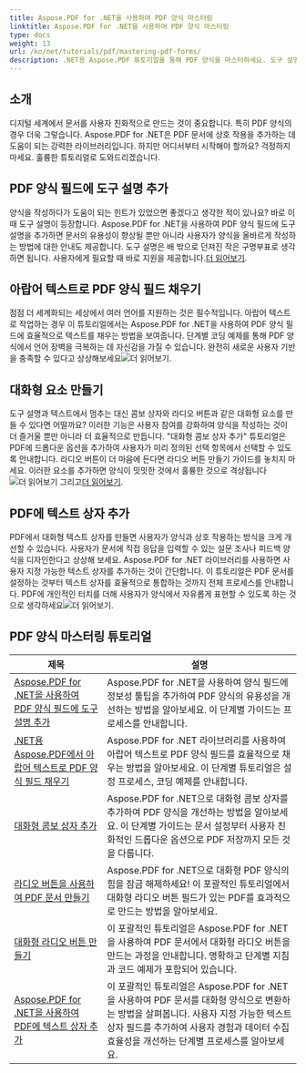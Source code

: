 ```yaml
---
title: Aspose.PDF for .NET을 사용하여 PDF 양식 마스터링
linktitle: Aspose.PDF for .NET을 사용하여 PDF 양식 마스터링
type: docs
weight: 13
url: /ko/net/tutorials/pdf/mastering-pdf-forms/
description: .NET용 Aspose.PDF 튜토리얼을 통해 PDF 양식을 마스터하세요. 도구 설명을 추가하고, 필드를 채우고, 대화형 구성 요소를 만드는 방법을 알아보세요.
---
```

## 소개

디지털 세계에서 문서를 사용자 친화적으로 만드는 것이 중요합니다. 특히 PDF 양식의 경우 더욱 그렇습니다. Aspose.PDF for .NET은 PDF 문서에 상호 작용을 추가하는 데 도움이 되는 강력한 라이브러리입니다. 하지만 어디서부터 시작해야 할까요? 걱정하지 마세요. 훌륭한 튜토리얼로 도와드리겠습니다.

## PDF 양식 필드에 도구 설명 추가

 양식을 작성하다가 도움이 되는 힌트가 있었으면 좋겠다고 생각한 적이 있나요? 바로 이때 도구 설명이 등장합니다. Aspose.PDF for .NET을 사용하여 PDF 양식 필드에 도구 설명을 추가하면 문서의 유용성이 향상될 뿐만 아니라 사용자가 양식을 올바르게 작성하는 방법에 대한 안내도 제공합니다. 도구 설명은 배 밖으로 던져진 작은 구명부표로 생각하면 됩니다. 사용자에게 필요할 때 바로 지원을 제공합니다.[더 읽어보기](./adding-tooltips-to-pdf-form-fields/).

## 아랍어 텍스트로 PDF 양식 필드 채우기

점점 더 세계화되는 세상에서 여러 언어를 지원하는 것은 필수적입니다. 아랍어 텍스트로 작업하는 경우 이 튜토리얼에서는 Aspose.PDF for .NET을 사용하여 PDF 양식 필드에 효율적으로 텍스트를 채우는 방법을 보여줍니다. 단계별 코딩 예제를 통해 PDF 양식에서 언어 장벽을 극복하는 데 자신감을 가질 수 있습니다. 완전히 새로운 사용자 기반을 충족할 수 있다고 상상해보세요![더 읽어보기](./fill-pdf-form-fields-with-arabic-text/).

## 대화형 요소 만들기

 도구 설명과 텍스트에서 멈추는 대신 콤보 상자와 라디오 버튼과 같은 대화형 요소를 만들 수 있다면 어떨까요? 이러한 기능은 사용자 참여를 강화하여 양식을 작성하는 것이 더 즐거울 뿐만 아니라 더 효율적으로 만듭니다. "대화형 콤보 상자 추가" 튜토리얼은 PDF에 드롭다운 옵션을 추가하여 사용자가 미리 정의된 선택 항목에서 선택할 수 있도록 안내합니다. 라디오 버튼이 더 마음에 든다면 라디오 버튼 만들기 가이드를 놓치지 마세요. 이러한 요소를 추가하면 양식이 밋밋한 것에서 훌륭한 것으로 격상됩니다![더 읽어보기](./add-interactive-combo-boxes/) 그리고[더 읽어보기](./create-interactive-radio-buttons/).


## PDF에 텍스트 상자 추가

PDF에서 대화형 텍스트 상자를 만들면 사용자가 양식과 상호 작용하는 방식을 크게 개선할 수 있습니다. 사용자가 문서에 직접 응답을 입력할 수 있는 설문 조사나 피드백 양식을 디자인한다고 상상해 보세요. Aspose.PDF for .NET 라이브러리를 사용하면 사용자 지정 가능한 텍스트 상자를 추가하는 것이 간단합니다. 이 튜토리얼은 PDF 문서를 설정하는 것부터 텍스트 상자를 효율적으로 통합하는 것까지 전체 프로세스를 안내합니다. PDF에 개인적인 터치를 더해 사용자가 양식에서 자유롭게 표현할 수 있도록 하는 것으로 생각하세요![더 읽어보기](./adding-text-boxes/).

## PDF 양식 마스터링 튜토리얼
| 제목 | 설명 |
| --- | --- | 
| [Aspose.PDF for .NET을 사용하여 PDF 양식 필드에 도구 설명 추가](./adding-tooltips-to-pdf-form-fields/) | Aspose.PDF for .NET을 사용하여 양식 필드에 정보성 툴팁을 추가하여 PDF 양식의 유용성을 개선하는 방법을 알아보세요. 이 단계별 가이드는 프로세스를 안내합니다. |  
| [.NET용 Aspose.PDF에서 아랍어 텍스트로 PDF 양식 필드 채우기](./fill-pdf-form-fields-with-arabic-text/) | Aspose.PDF for .NET 라이브러리를 사용하여 아랍어 텍스트로 PDF 양식 필드를 효율적으로 채우는 방법을 알아보세요. 이 단계별 튜토리얼은 설정 프로세스, 코딩 예제를 안내합니다. |  
| [대화형 콤보 상자 추가](./add-interactive-combo-boxes/) | Aspose.PDF for .NET으로 대화형 콤보 상자를 추가하여 PDF 양식을 개선하는 방법을 알아보세요. 이 단계별 가이드는 문서 설정부터 사용자 친화적인 드롭다운 옵션으로 PDF 저장까지 모든 것을 다룹니다. |  
| [라디오 버튼을 사용하여 PDF 문서 만들기](./creating-pdf-document-with-radio-buttons/) | Aspose.PDF for .NET으로 대화형 PDF 양식의 힘을 잠금 해제하세요! 이 포괄적인 튜토리얼에서 대화형 라디오 버튼 필드가 있는 PDF를 효과적으로 만드는 방법을 알아보세요. |  
| [대화형 라디오 버튼 만들기](./create-interactive-radio-buttons/) | 이 포괄적인 튜토리얼은 Aspose.PDF for .NET을 사용하여 PDF 문서에서 대화형 라디오 버튼을 만드는 과정을 안내합니다. 명확하고 단계별 지침과 코드 예제가 포함되어 있습니다. |  
| [Aspose.PDF for .NET을 사용하여 PDF에 텍스트 상자 추가](./adding-text-boxes/) | 이 포괄적인 튜토리얼은 Aspose.PDF for .NET을 사용하여 PDF 문서를 대화형 양식으로 변환하는 방법을 살펴봅니다. 사용자 지정 가능한 텍스트 상자 필드를 추가하여 사용자 경험과 데이터 수집 효율성을 개선하는 단계별 프로세스를 알아보세요. |  